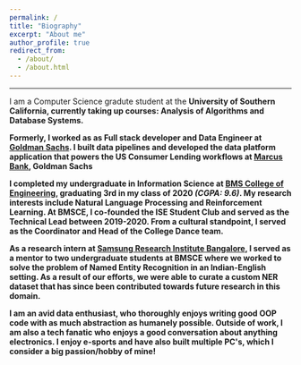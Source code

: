 ```yaml
---
permalink: /
title: "Biography"
excerpt: "About me"
author_profile: true
redirect_from: 
  - /about/
  - /about.html
---
```


<hr>

I am a Computer Science gradute student at the <b>University of Southern California<b>, currently taking up courses: Analysis of Algorithms and Database Systems.

Formerly, I worked as as <b>Full stack developer</b> and <b>Data Engineer</b> at <b><a href="https://www.goldmansachs.com/" target="_blank">Goldman Sachs</a></b>. I built data pipelines and developed the data platform application that powers the US Consumer Lending workflows at <b><a href="https://www.marcus.com/us/en" target="_blank">Marcus Bank</a></b>, Goldman Sachs

I completed my undergraduate in <b>Information Science</b> at <b><a href="https://www.bmsce.ac.in/" target="_blank">BMS College of Engineering</a></b>, graduating 3rd in my class of 2020 <b><i>(CGPA: 9.6)</i></b>. My research interests include Natural Language Processing and Reinforcement Learning. At BMSCE, I co-founded the <b>ISE Student Club</b> and served as the <b>Technical Lead</b> between 2019-2020. From a cultural standpoint, I served as the <b>Coordinator and Head</b> of the College Dance team.

As a research intern at <b><a href="https://research.samsung.com/sri-b" target="_blank">Samsung Research Institute Bangalore</a></b>, I served as a <b>mentor</b> to two undergraduate students at BMSCE where we worked to solve the problem of <b>Named Entity Recognition</b> in an Indian-English setting. As a result of our efforts, we were able to curate a custom NER dataset that has since been contributed towards future research in this domain.

I am an avid data enthusiast, who thoroughly enjoys writing good OOP code with as much abstraction as humanely possible. Outside of work, I am also a tech fanatic who enjoys a good conversation about anything electronics. I enjoy e-sports and have also built multiple PC's, which I consider a big passion/hobby of mine!
